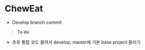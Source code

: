 # ChewEat

* Develop branch commit

> <b>To do</b>

* 추후 통합 코드 올려서 develop, master에 기본 base project 올리기